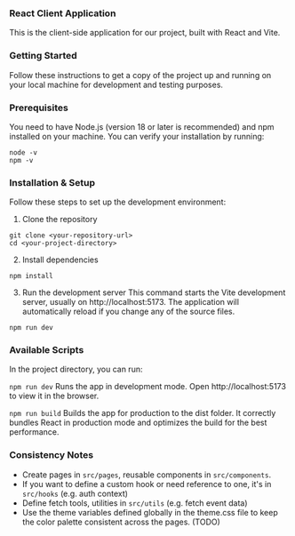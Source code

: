 ### React Client Application
This is the client-side application for our project, built with React and Vite.

### Getting Started
Follow these instructions to get a copy of the project up and running on your local machine for development and testing purposes.

### Prerequisites
You need to have Node.js (version 18 or later is recommended) and npm installed on your machine. You can verify your installation by running:
```
node -v
npm -v
```
### Installation & Setup
Follow these steps to set up the development environment:

1. Clone the repository
```
git clone <your-repository-url>
cd <your-project-directory>
```
2. Install dependencies
```
npm install
```
3. Run the development server
This command starts the Vite development server, usually on http://localhost:5173. The application will automatically reload if you change any of the source files.
```
npm run dev
```

### Available Scripts
In the project directory, you can run:

```npm run dev```
Runs the app in development mode. Open http://localhost:5173 to view it in the browser.

```npm run build```
Builds the app for production to the dist folder. It correctly bundles React in production mode and optimizes the build for the best performance.

### Consistency Notes
- Create pages in ```src/pages```, reusable components in ```src/components```.
- If you want to define a custom hook or need reference to one, it's in ```src/hooks``` (e.g. auth context)
- Define fetch tools, utilities in ```src/utils``` (e.g. fetch event data)
- Use the theme variables defined globally in the theme.css file to keep the color palette consistent across the pages. (TODO)
